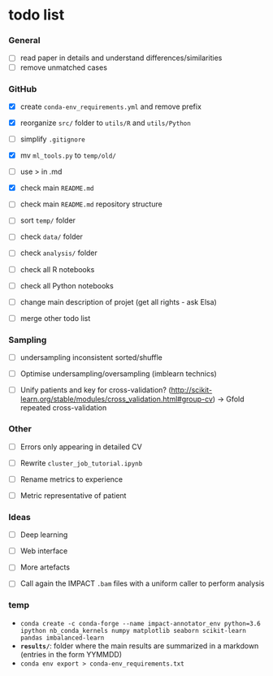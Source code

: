 # todo list

### General
- [ ] read paper in details and understand differences/similarities
- [ ] remove unmatched cases

### GitHub
- [x] create `conda-env_requirements.yml` and remove prefix
- [x] reorganize `src/` folder to `utils/R` and `utils/Python`
- [ ] simplify `.gitignore`
- [x] mv `ml_tools.py` to `temp/old/`
- [ ] use > in .md
- [x] check main `README.md`
- [ ] check main `README.md` repository structure
- [ ] sort `temp/` folder
- [ ] check `data/` folder
- [ ] check `analysis/` folder
- [ ] check all R notebooks
- [ ] check all Python notebooks
- [ ] change main description of projet (get all rights - ask Elsa)
- [ ] merge other todo list


### Sampling
- [ ] undersampling inconsistent sorted/shuffle
- [ ] Optimise undersampling/oversampling (imblearn technics)
- [ ] Unify patients and key for cross-validation? (http://scikit-learn.org/stable/modules/cross_validation.html#group-cv) -> Gfold repeated cross-validation


### Other
- [ ] Errors only appearing in detailed CV
- [ ] Rewrite `cluster_job_tutorial.ipynb`
- [ ] Rename metrics to experience
- [ ] Metric representative of patient


### Ideas
- [ ] Deep learning
- [ ] Web interface
- [ ] More artefacts
- [ ] Call again the IMPACT `.bam` files with a uniform caller to perform analysis


### temp
- `conda create -c conda-forge --name impact-annotator_env python=3.6 ipython nb_conda_kernels numpy matplotlib seaborn scikit-learn pandas imbalanced-learn`
- **`results/`**: folder where the main results are summarized in a markdown (entries in the form YYMMDD)
- `conda env export > conda-env_requirements.txt`